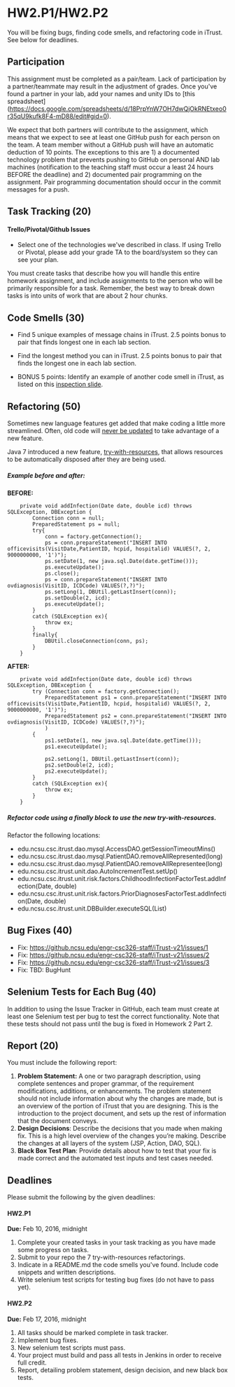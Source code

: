 # HW2.P1/HW2.P2

You will be fixing bugs, finding code smells, and refactoring code in iTrust.
See below for deadlines.

## Participation

This assignment must be completed as a pair/team. Lack of participation by a partner/teammate may result in the adjustment of grades. Once you've found a partner in your lab, add your names and unity IDs to [this spreadsheet] (https://docs.google.com/spreadsheets/d/18PrpYnW7OH7dwQjOkRNEtxeo0r35qU9kufk8F4-mD88/edit#gid=0).

We expect that both partners will contribute to the assignment, which means that we expect to see at least one GitHub push for each person on the team. A team member without a GitHub push will have an automatic deduction of 10 points. The exceptions to this are 1) a documented technology problem that prevents pushing to GitHub on personal AND lab machines (notification to the teaching staff must occur a least 24 hours BEFORE the deadline) and 2) documented pair programming on the assignment. Pair programming documentation should occur in the commit messages for a push.

## Task Tracking (20)

#### Trello/Pivotal/Github Issues 

* Select one of the technologies we've described in class. If using Trello or Pivotal, please add your grade TA to the board/system so they can see your plan.

You must create tasks that describe how you will handle this entire homework assignment, and include assignments to the person who will be primarily responsible for a task. Remember, the best way to break down tasks is into units of work that are about 2 hour chunks.

## Code Smells (30)

* Find 5 unique examples of message chains in iTrust. 2.5 points bonus to pair that finds longest one in each lab section.

* Find the longest method you can in iTrust. 2.5 points bonus to pair that finds the longest one in each lab section.

* BONUS 5 points: Identify an example of another code smell in iTrust, as listed on this [inspection slide](https://docs.google.com/presentation/d/16i-DAylCTAbzY6_F2nOVByLRs8e5AftlCd-MkgKlhJ0/edit#slide=id.gff38ba208_0_46). 

## Refactoring (50)

Sometimes new language features get added that make coding a little more streamlined. Often, old code will [never be updated](http://research.microsoft.com/apps/pubs/default.aspx?id=146635) to take advantage of a new feature.

Java 7 introduced a new feature, [try-with-resources](http://docs.oracle.com/javase/7/docs/technotes/guides/language/try-with-resources.html), that allows resources to be automatically disposed after they are being used.

##### Example before and after:

**BEFORE:**

```
	private void addInfection(Date date, double icd) throws SQLException, DBException {
		Connection conn = null;
		PreparedStatement ps = null;
		try{
			conn = factory.getConnection();
			ps = conn.prepareStatement("INSERT INTO officevisits(VisitDate,PatientID, hcpid, hospitalid) VALUES(?, 2, 9000000000, '1')");
			ps.setDate(1, new java.sql.Date(date.getTime()));
			ps.executeUpdate();
			ps.close();
			ps = conn.prepareStatement("INSERT INTO ovdiagnosis(VisitID, ICDCode) VALUES(?,?)");
			ps.setLong(1, DBUtil.getLastInsert(conn));
			ps.setDouble(2, icd);
			ps.executeUpdate();
		}
		catch (SQLException ex){
			throw ex;
		}
		finally{
			DBUtil.closeConnection(conn, ps);
		}
	}
```

**AFTER:**
```
	private void addInfection(Date date, double icd) throws SQLException, DBException {
		try (Connection conn = factory.getConnection();
			PreparedStatement ps1 = conn.prepareStatement("INSERT INTO officevisits(VisitDate,PatientID, hcpid, hospitalid) VALUES(?, 2, 9000000000, '1')");
			PreparedStatement ps2 = conn.prepareStatement("INSERT INTO ovdiagnosis(VisitID, ICDCode) VALUES(?,?)");
			)
		{
			ps1.setDate(1, new java.sql.Date(date.getTime()));
			ps1.executeUpdate();
			
			ps2.setLong(1, DBUtil.getLastInsert(conn));
			ps2.setDouble(2, icd);
			ps2.executeUpdate();
		}
		catch (SQLException ex){
			throw ex;
		}
	}
```

##### Refactor code using a finally block to use the new try-with-resources.

Refactor the following locations:

* edu.ncsu.csc.itrust.dao.mysql.AccessDAO.getSessionTimeoutMins()
* edu.ncsu.csc.itrust.dao.mysql.PatientDAO.removeAllRepresented(long)
* edu.ncsu.csc.itrust.dao.mysql.PatientDAO.removeAllRepresentee(long)
* edu.ncsu.csc.itrust.unit.dao.AutoIncrementTest.setUp()
* edu.ncsu.csc.itrust.unit.risk.factors.ChildhoodInfectionFactorTest.addInfection(Date, double)
* edu.ncsu.csc.itrust.unit.risk.factors.PriorDiagnosesFactorTest.addInfection(Date, double)
* edu.ncsu.csc.itrust.unit.DBBuilder.executeSQL(List<String>)

## Bug Fixes (40)

* Fix: https://github.ncsu.edu/engr-csc326-staff/iTrust-v21/issues/1
* Fix: https://github.ncsu.edu/engr-csc326-staff/iTrust-v21/issues/2
* Fix: https://github.ncsu.edu/engr-csc326-staff/iTrust-v21/issues/3
* Fix: TBD: BugHunt

## Selenium Tests for Each Bug (40)

In addition to using the Issue Tracker in GitHub, each team must create at least one Selenium test per bug to test the correct functionality.  Note that these tests should not pass until the bug is fixed in Homework 2 Part 2.

## Report (20)

You must include the following report:

1. **Problem Statement:** A one or two paragraph description, using complete sentences and proper grammar, of the requirement modifications, additions, or enhancements. The problem statement should not include information about why the changes are made, but is an overview of the portion of iTrust that you are designing.  This is the introduction to the project document, and sets up the rest of information that the document conveys. 
2. **Design Decisions**: Describe the decisions that you made when making fix.  This is a high level overview of the changes you’re making. Describe the changes at all layers of the system (JSP, Action, DAO, SQL).
3. **Black Box Test Plan**: Provide details about how to test that your fix is made correct and the automated test inputs and test cases needed.

## Deadlines

Please submit the following by the given deadlines:

#### HW2.P1

**Due:** Feb 10, 2016, midnight

1. Complete your created tasks in your task tracking as you have made some progress on tasks.
2. Submit to your repo the 7 try-with-resources refactorings.
3. Indicate in a README.md the code smells you've found. Include code snippets and written descriptions.
4. Write selenium test scripts for testing bug fixes (do not have to pass yet). 

#### HW2.P2

**Due:** Feb 17, 2016, midnight

1. All tasks should be marked complete in task tracker.
2. Implement bug fixes.
3. New selenium test scripts must pass.
4. Your project must build and pass all tests in Jenkins in order to receive full credit.
5. Report, detailing problem statement, design decision, and new black box tests.
